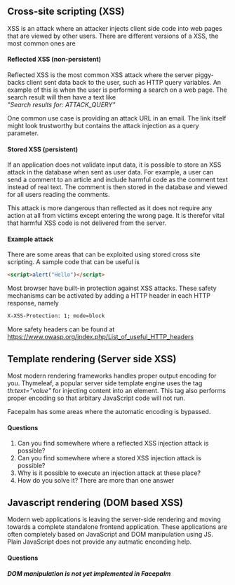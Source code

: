 ## Cross-site scripting (XSS)
XSS is an attack where an attacker injects client side code into web pages that are viewed by other users. There are different versions of a XSS, the most common ones are
#### Reflected XSS (non-persistent)
Reflected XSS is the most common XSS attack where the server piggy-backs client sent data back to the user, such as HTTP query variables. An example of this is when the user is performing a search on a web page. The search result will then have a text like  
*"Search results for: ATTACK_QUERY"*  

One common use case is providing an attack URL in an email. The link itself might look trustworthy but contains the attack injection as a query parameter.

#### Stored XSS (persistent)
If an application does not validate input data, it is possible to store an XSS attack in the database when sent as user data. For example, a user can send a comment to an article and include harmful code as the comment text instead of real text. The comment is then stored in the database and viewed for all users reading the comments.

This attack is more dangerous than reflected as it does not require any action at all from victims except entering the wrong page. It is therefor vital that harmful XSS code is not delivered from the server.

#### Example attack
There are some areas that can be exploited using stored cross site scripting. A sample code that can be useful is
```html
<script>alert("Hello")</script>
```

Most browser have built-in protection against XSS attacks. These safety mechanisms can be activated by adding a HTTP header in each HTTP response, namely 
```html
X-XSS-Protection: 1; mode=block
```
More safety headers can be found at https://www.owasp.org/index.php/List_of_useful_HTTP_headers

## Template rendering (Server side XSS)
Most modern rendering frameworks handles proper output encoding for you. Thymeleaf, a popular server side template engine uses the tag *th:text="value"* for injecting content into an element. This tag also performs proper encoding so that arbitary JavaScript code will not run. 

Facepalm has some areas where the automatic encoding is bypassed.

#### Questions
1. Can you find somewhere where a reflected XSS injection attack is possible?
2. Can you find somewhere where a stored XSS injection attack is possible?
3. Why is it possible to execute an injection attack at these place?
4. How do you solve it? There are more than one answer

## Javascript rendering (DOM based XSS)
Modern web applications is leaving the server-side rendering and moving towards a complete standalone frontend application. These applications are often completely based on JavaScript and DOM manipulation using JS. Plain JavaScript does not provide any autmatic enconding help.

#### Questions
##### DOM manipulation is not yet implemented in Facepalm
